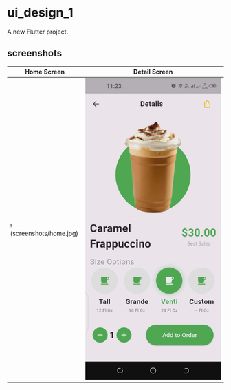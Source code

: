 # ui_design_1

A new Flutter project.

## screenshots

| Home Screen | Detail Screen | 
| ------------ | --------------- |
| !(screenshots/home.jpg) |    ![Details](screenshots/detail.jpg) | 
